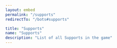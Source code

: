 ```yaml
---
layout: embed
permalink: "/supports"
redirectTo: "/bots#supports"

title: "Supports"
name: "Supports"
description: "List of all Supports in the game"
---
```



